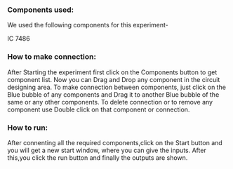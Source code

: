 ### Components used:
We used the following components for this experiment-

IC 7486

### How to make connection:
After Starting the experiment first click on the Components button to get component list. Now you can Drag and Drop any component in the circuit designing area. To make connection between components, just click on the Blue bubble of any components and Drag it to another Blue bubble of the same or any other components. To delete connection or to remove any component use Double click on that component or connection.

### How to run:
After connenting all the required components,click on the Start button and you will get a new start window, where you can give the inputs. After this,you click the run button and finally the outputs are shown.
